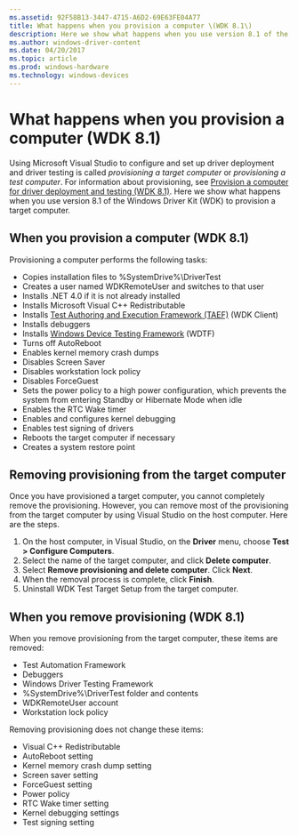 ```yaml
---
ms.assetid: 92F58B13-3447-4715-A6D2-69E63FE04A77
title: What happens when you provision a computer \(WDK 8.1\)
description: Here we show what happens when you use version 8.1 of the Windows Driver Kit \(WDK\) to provision a target computer.
ms.author: windows-driver-content
ms.date: 04/20/2017
ms.topic: article
ms.prod: windows-hardware
ms.technology: windows-devices
---
```


# What happens when you provision a computer (WDK 8.1)

Using Microsoft Visual Studio to configure and set up driver deployment and driver testing is called *provisioning a target computer* or *provisioning a test computer*. For information about provisioning, see [Provision a computer for driver deployment and testing (WDK 8.1)](https://msdn.microsoft.com/en-us/Library/Windows/Hardware/Dn745909). Here we show what happens when you use version 8.1 of the Windows Driver Kit (WDK) to provision a target computer.

## <span id="when_you_provision_a_computer_wdk_8_0"></span><span id="WHEN_YOU_PROVISION_A_COMPUTER_WDK_8_0"></span>When you provision a computer (WDK 8.1)


Provisioning a computer performs the following tasks:

-   Copies installation files to %SystemDrive%\\DriverTest
-   Creates a user named WDKRemoteUser and switches to that user
-   Installs .NET 4.0 if it is not already installed
-   Installs Microsoft Visual C++ Redistributable
-   Installs [Test Authoring and Execution Framework (TAEF)](https://msdn.microsoft.com/en-us/Library/Windows/Hardware/Hh439725) (WDK Client)
-   Installs debuggers
-   Installs [Windows Device Testing Framework](https://msdn.microsoft.com/en-us/Library/Windows/Hardware/Ff539547) (WDTF)
-   Turns off AutoReboot
-   Enables kernel memory crash dumps
-   Disables Screen Saver
-   Disables workstation lock policy
-   Disables ForceGuest
-   Sets the power policy to a high power configuration, which prevents the system from entering Standby or Hibernate Mode when idle
-   Enables the RTC Wake timer
-   Enables and configures kernel debugging
-   Enables test signing of drivers
-   Reboots the target computer if necessary
-   Creates a system restore point

## <span id="Removing_provisioning_from_the_target_computer"></span><span id="removing_provisioning_from_the_target_computer"></span><span id="REMOVING_PROVISIONING_FROM_THE_TARGET_COMPUTER"></span>Removing provisioning from the target computer


Once you have provisioned a target computer, you cannot completely remove the provisioning. However, you can remove most of the provisioning from the target computer by using Visual Studio on the host computer. Here are the steps.

1.  On the host computer, in Visual Studio, on the **Driver** menu, choose **Test &gt; Configure Computers**.
2.  Select the name of the target computer, and click **Delete computer**.
3.  Select **Remove provisioning and delete computer**. Click **Next**.
4.  When the removal process is complete, click **Finish**.
5.  Uninstall WDK Test Target Setup from the target computer.

## <span id="when_you_remove_provisioning__wdk_8.1_"></span><span id="WHEN_YOU_REMOVE_PROVISIONING__WDK_8.1_"></span>When you remove provisioning (WDK 8.1)


When you remove provisioning from the target computer, these items are removed:

-   Test Automation Framework
-   Debuggers
-   Windows Driver Testing Framework
-   %SystemDrive%\\DriverTest folder and contents
-   WDKRemoteUser account
-   Workstation lock policy

Removing provisioning does not change these items:

-   Visual C++ Redistributable
-   AutoReboot setting
-   Kernel memory crash dump setting
-   Screen saver setting
-   ForceGuest setting
-   Power policy
-   RTC Wake timer setting
-   Kernel debugging settings
-   Test signing setting

 

 





